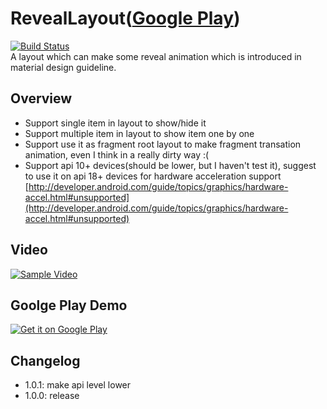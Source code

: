 RevealLayout([Google Play](https://play.google.com/store/apps/details?id=me.yugy.github.reveallayout))
============

[![Build Status](https://travis-ci.org/kyze8439690/RevealLayout.svg?branch=master)](https://travis-ci.org/kyze8439690/RevealLayout)  
A layout which can make some reveal animation which is introduced in material design guideline.

## Overview
* Support single item in layout to show/hide it
* Support multiple item in layout to show item one by one
* Support use it as fragment root layout to make fragment transation animation, even I think in a really dirty way :(
* Support api 10+ devices(should be lower, but I haven't test it), suggest to use it on api 18+ devices for hardware acceleration support [http://developer.android.com/guide/topics/graphics/hardware-accel.html#unsupported](http://developer.android.com/guide/topics/graphics/hardware-accel.html#unsupported)


## Video
[![Sample Video](http://img.youtube.com/vi/lik3d5HAtdc/0.jpg)](https://www.youtube.com/watch?v=lik3d5HAtdc)


## Goolge Play Demo

[![Get it on Google Play](http://www.android.com/images/brand/get_it_on_play_logo_small.png)](https://play.google.com/store/apps/details?id=me.yugy.github.reveallayout)

## Changelog

- 1.0.1: make api level lower
- 1.0.0: release
